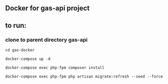 ## Docker for gas-api project

## to run:
### clone to parent directory gas-api
`cd gas-docker`

`docker-compose up -d`

`docker-compose exec php-fpm composer install`

`docker-compose exec php-fpm php artisan migrate:refresh --seed --force`
